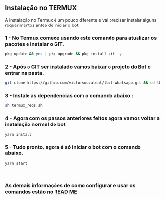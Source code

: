 ## Instalação no TERMUX

A instalação no Termux é um pouco diferente e vai precisar instalar alguns requerimentos antes de iniciar o bot.

### 1 - No Termux comece usando este comando para atualizar os pacotes e instalar o GIT.
```bash
pkg update && yes | pkg upgrade && pkg install git -y
```

### 2 - Após o GIT ser instalado vamos baixar o projeto do Bot e entrar na pasta.
```bash
git clone https://github.com/victorsouzaleal/lbot-whatsapp.git && cd lbot-whatsapp
```

### 3 - Instale as dependencias com o comando abaixo :
```bash
sh termux_reqs.sh
```

### 4 - Agora com os passos anteriores feitos agora vamos voltar a instalação normal do bot
```bash
yarn install
```

### 5 - Tudo pronto, agora é só iniciar o bot com o comando abaixo.
```bash
yarn start
```

<br>

### As demais informações de como configurar e usar os comandos estão no [READ ME](/README.md)


